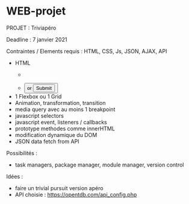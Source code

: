 # WEB-projet

PROJET : Triviapéro

Deadline : 7 janvier 2021 

Contraintes / Elements requis : HTML, CSS, Js, JSON, AJAX, API
- HTML 
  - <form>
  - <button> or <input type="submit">
- 1 Flexbox ou 1 Grid 
- Animation, transformation, transition 
- media query avec au moins 1 breakpoint
- javascript selectors 
- javascript event, listeners / callbacks
- prototype methodes comme innerHTML 
- modification dynamique du DOM 
- JSON data fetch from API 

Possibilités : 
- task managers, package manager, module manager, version control 

Idées : 
- faire un trivial pursuit version apéro 
- API choisie : https://opentdb.com/api_config.php 
